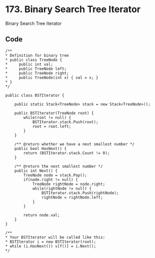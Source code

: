 # 173. Binary Search Tree Iterator
Binary Search Tree Iterator

## Code
    /**
    * Definition for binary tree
    * public class TreeNode {
    *     public int val;
    *     public TreeNode left;
    *     public TreeNode right;
    *     public TreeNode(int x) { val = x; }
    * }
    */

    public class BSTIterator {
        
        public static Stack<TreeNode> stack = new Stack<TreeNode>();
        
        public BSTIterator(TreeNode root) {
            while(root != null) {
                BSTIterator.stack.Push(root);
                root = root.left;
            }
        }

        /** @return whether we have a next smallest number */
        public bool HasNext() {
            return (BSTIterator.stack.Count != 0);
        }

        /** @return the next smallest number */
        public int Next() {
            TreeNode node = stack.Pop();
            if(node.right != null) {
                TreeNode rightNode = node.right;
                while(rightNode != null) {
                    BSTIterator.stack.Push(rightNode);
                    rightNode = rightNode.left;
                }
            }
            
            return node.val;
        }
    }

    /**
    * Your BSTIterator will be called like this:
    * BSTIterator i = new BSTIterator(root);
    * while (i.HasNext()) v[f()] = i.Next();
    */